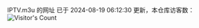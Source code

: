IPTV.m3u 的网址 已于 2024-08-19 06:12:30 更新，本仓库访客数：![Visitor's Count](https://profile-counter.glitch.me/hero1898_tv/count.svg)
